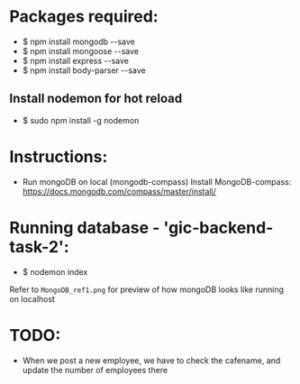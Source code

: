 # Packages required:
- $ npm install mongodb --save
- $ npm install mongoose --save
- $ npm install express --save
- $ npm install body-parser --save

## Install nodemon for hot reload
- $ sudo npm install -g nodemon


# Instructions:
- Run mongoDB on local (mongodb-compass)
Install MongoDB-compass:
https://docs.mongodb.com/compass/master/install/


# Running database - 'gic-backend-task-2':
- $ nodemon index

Refer to `MongoDB_ref1.png` for preview of how mongoDB looks like running on localhost


# TODO:
- When we post a new employee, we have to check the cafename, and update the number of employees there